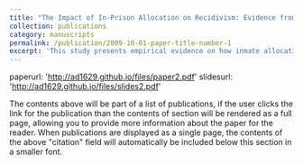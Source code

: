 ```yaml
---
title: "The Impact of In-Prison Allocation on Recidivism: Evidence from Chile"
collection: publications
category: manuscripts
permalink: /publication/2009-10-01-paper-title-number-1
excerpt: 'This study presents empirical evidence on how inmate allocation within prisons influences post-release criminal behavior in Chile. Employing a sharp regression discontinuity design, I show that first-timers placed with peers who are more actively involved in criminal activities raises the probability of reoffending by approximately 98%. I investigate four potential channels influencing post-release behavior: job market stigma, prison facilities, peer dynamics, and the impact of peer influence on participation in rehabilitation programs. Descriptive analysis indicates that although job market stigma and prison infrastructure play minor roles, the primary findings are most likely explained by peer effects and the influence of peer dynamics on participation in rehabilitation program decisions. These results carry significant implications for policymakers and stakeholders striving to lower recidivism rates via improved strategies in prison allocation.'
---
```

paperurl: 'http://ad1629.github.io/files/paper2.pdf'
slidesurl: 'http://ad1629.github.io/files/slides2.pdf'


The contents above will be part of a list of publications, if the user clicks the link for the publication than the contents of section will be rendered as a full page, allowing you to provide more information about the paper for the reader. When publications are displayed as a single page, the contents of the above "citation" field will automatically be included below this section in a smaller font.
